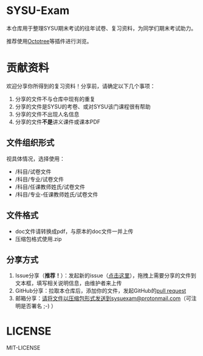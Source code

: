 # SYSU-Exam
本仓库用于整理SYSU期末考试的往年试卷、复习资料，为同学们期末考试助力。

推荐使用[Octotree](https://github.com/buunguyen/octotree)等插件进行浏览。

# 贡献资料
欢迎分享你所得到的复习资料！分享前，请确定以下几个事项：

1.  分享的文件不与仓库中现有的重复
2.  分享的文件是SYSU的考卷、或对SYSU该门课程很有帮助
3.  分享的文件不出现人名信息
4.  分享的文件**不是**讲义课件或课本PDF

## 文件组织形式
视具体情况，选择使用：
*   /科目/试卷文件
*   /科目/专业/试卷文件
*   /科目/任课教师姓氏/试卷文件
*   /科目/专业-任课教师姓氏/试卷文件

## 文件格式
*   doc文件请转换成pdf，与原本的doc文件一并上传
*   压缩包格式使用.zip

## 分享方式
1.  Issue分享（**推荐！**）：发起新的issue（[点击这里](https://github.com/sysuexam/SYSU-Exam/issues/new)），拖拽上需要分享的文件到文本框，填写相关说明信息，由维护者来上传
2.  GitHub分享：拉取本仓库后，添加你的文件，发起GitHub的[pull request](https://help.github.com/articles/creating-a-pull-request/)
3.  邮箱分享：请将文件以压缩包形式发送到sysuexam@protonmail.com（可注明是否署名 ;-) ）

# LICENSE
MIT-LICENSE
